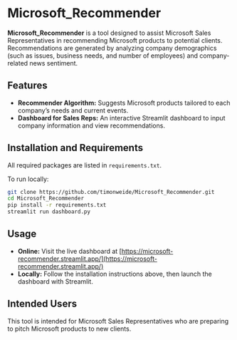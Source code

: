 # Microsoft_Recommender

**Microsoft_Recommender** is a tool designed to assist Microsoft Sales Representatives in recommending Microsoft products to potential clients. Recommendations are generated by analyzing company demographics (such as issues, business needs, and number of employees) and company-related news sentiment.

## Features

- **Recommender Algorithm:** Suggests Microsoft products tailored to each company’s needs and current events.
- **Dashboard for Sales Reps:** An interactive Streamlit dashboard to input company information and view recommendations.

## Installation and Requirements

All required packages are listed in `requirements.txt`.

To run locally:
```bash
git clone https://github.com/timonweide/Microsoft_Recommender.git
cd Microsoft_Recommender
pip install -r requirements.txt
streamlit run dashboard.py
```

## Usage

- **Online:** Visit the live dashboard at [https://microsoft-recommender.streamlit.app/](https://microsoft-recommender.streamlit.app/)
- **Locally:** Follow the installation instructions above, then launch the dashboard with Streamlit.

## Intended Users

This tool is intended for Microsoft Sales Representatives who are preparing to pitch Microsoft products to new clients.
